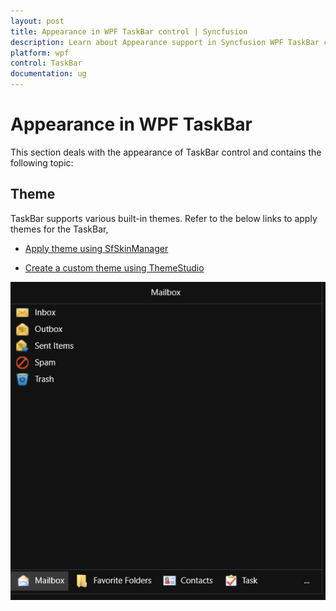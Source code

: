 ```yaml
---
layout: post
title: Appearance in WPF TaskBar control | Syncfusion
description: Learn about Appearance support in Syncfusion WPF TaskBar control and more.
platform: wpf
control: TaskBar
documentation: ug
---
```


# Appearance in WPF TaskBar

This section deals with the appearance of TaskBar control and contains the following topic:

## Theme

TaskBar supports various built-in themes. Refer to the below links to apply themes for the TaskBar,

  * [Apply theme using SfSkinManager](https://help.syncfusion.com/wpf/themes/skin-manager)
	
  * [Create a custom theme using ThemeStudio](https://help.syncfusion.com/wpf/themes/theme-studio#creating-custom-theme)

  ![Setting theme to WPF TaskBar control](Getting-Started_images/Theme.png)
